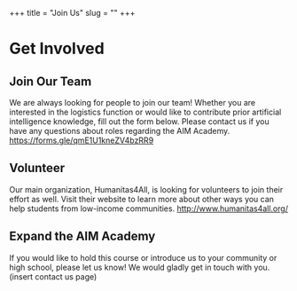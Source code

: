 +++
title = "Join Us"
slug = ""
+++

# Get Involved

## Join Our Team 
We are always looking for people to join our team! Whether you are interested in the logistics function or would like to contribute prior artificial intelligence knowledge, fill out the form below. Please contact us if you have any questions about roles regarding the AIM Academy.
https://forms.gle/qmE1U1kneZV4bzRR9


## Volunteer
Our main organization, Humanitas4All, is looking for volunteers to join their effort as well. Visit their website to learn more about other ways you can help students from low-income communities.
http://www.humanitas4all.org/


## Expand the AIM Academy
If you would like to hold this course or introduce us to your community or high school, please let us know! We would gladly get in touch with you.
(insert contact us page)